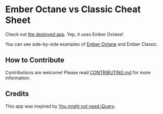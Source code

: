 # Ember Octane vs Classic Cheat Sheet

Check out [the deployed app](https://ember-learn.github.io/ember-octane-vs-classic-cheat-sheet/). Yep, it uses Ember Octane!

You can see side-by-side examples of [Ember Octane](https://emberjs.com/editions/octane) and Ember Classic.


## How to Contribute

Contributions are welcome! Please read [CONTRIBUTING.md](CONTRIBUTING.md) for more information.


## Credits

This app was inspired by [You might not need jQuery](http://youmightnotneedjquery.com/).
